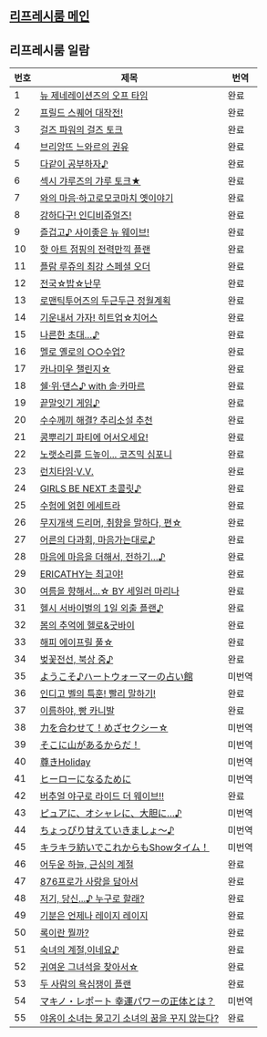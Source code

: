 ## [리프레시룸 메인](https://l4disk.github.io/refresh_room)

## 리프레시룸 일람
|번호|제목|번역|
|--|--|--|
|1|[뉴 제네레이션즈의 오프 타임](https://l4disk.github.io/refresh_room/detail/1/)|완료|
|2|[프릴드 스퀘어 대작전!](https://l4disk.github.io/refresh_room/detail/2/)|완료|
|3|[걸즈 파워의 걸즈 토크](https://l4disk.github.io/refresh_room/detail/3/)|완료|
|4|[브리앙뜨 느와르의 권유](https://l4disk.github.io/refresh_room/detail/4/)|완료|
|5|[다같이 공부하자♪](https://l4disk.github.io/refresh_room/detail/5/)|완료|
|6|[섹시 갸루즈의 갸루 토크★](https://l4disk.github.io/refresh_room/detail/6/)|완료|
|7|[와의 마음·하고로모코마치 옛이야기](https://l4disk.github.io/refresh_room/detail/7/)|완료|
|8|[강하다구! 인디비쥬얼즈!](https://l4disk.github.io/refresh_room/detail/8/)|완료|
|9|[즐겁고♪ 사이좋은 뉴 웨이브!](https://l4disk.github.io/refresh_room/detail/9/)|완료|
|10|[핫 아트 점핑의 전력만끽 플랜](https://l4disk.github.io/refresh_room/detail/10/)|완료|
|11|[플람 루쥬의 최강 스페셜 오더](https://l4disk.github.io/refresh_room/detail/11)|완료|
|12|[전국☆밥☆난무](https://l4disk.github.io/refresh_room/detail/12/)|완료|
|13|[로맨틱투어즈의 두근두근 정월계획](https://l4disk.github.io/refresh_room/detail/13/)|완료|
|14|[기운내서 가자! 히트업☆치어스](https://l4disk.github.io/refresh_room/detail/14/)|완료|
|15|[나른한 초대…♪](https://l4disk.github.io/refresh_room/detail/15/)|완료|
|16|[멜로 옐로의 ○○수업?](https://l4disk.github.io/refresh_room/detail/16/)|완료|
|17|[카나미우 챌린지☆](https://l4disk.github.io/refresh_room/detail/17/)|완료|
|18|[쉘·위·댄스♪ with 솔·카마르](https://l4disk.github.io/refresh_room/detail/18/)|완료|
|19|[끝말잇기 게임♪](https://l4disk.github.io/refresh_room/detail/19/)|완료|
|20|[수수께끼 해결? 추리소설 추천](https://l4disk.github.io/refresh_room/detail/20/)|완료|
|21|[콩뿌리기 파티에 어서오세요!](https://l4disk.github.io/refresh_room/detail/21/)|완료|
|22|[노랫소리를 드높이... 코즈믹 심포니](https://l4disk.github.io/refresh_room/detail/22/)|완료|
|23|[런치타임·V.V.](https://l4disk.github.io/refresh_room/detail/23/)|완료|
|24|[GIRLS BE NEXT 초콜릿♪](https://l4disk.github.io/refresh_room/detail/24/)|완료|
|25|[수험에 얽힌 에세트라](https://l4disk.github.io/refresh_room/detail/25/)|완료|
|26|[무지개색 드리머, 취향을 말하다, 편☆](https://l4disk.github.io/refresh_room/detail/26/)|완료|
|27|[어른의 다과회, 마음가는대로♪](https://l4disk.github.io/refresh_room/detail/27/)|완료|
|28|[마음에 마음을 더해서, 전하기…♪](https://l4disk.github.io/refresh_room/detail/28/)|완료|
|29|[ERICATHY는 최고야!](https://l4disk.github.io/refresh_room/detail/29/)|완료|
|30|[여름을 향해서...☆ BY 세일러 마리나](https://l4disk.github.io/refresh_room/detail/30/)|완료|
|31|[헬시 서바이벌의 1일 외출 플랜♪](https://l4disk.github.io/refresh_room/detail/31/)|완료|
|32|[봄의 추억에 헬로&굿바이](https://l4disk.github.io/refresh_room/detail/32/)|완료|
|33|[해피 에이프릴 풀☆](https://l4disk.github.io/refresh_room/detail/33/)|완료|
|34|[벚꽃전선, 북상 중♪](https://l4disk.github.io/refresh_room/detail/34/)|완료|
|35|[ようこそ♪ハートウォーマーの占い館](https://l4disk.github.io/refresh_room/detail/35/)|미번역|
|36|[인디고 벨의 특훈! 빨리 말하기!](https://l4disk.github.io/refresh_room/detail/36/)|완료|
|37|[이름하야, 빵 카니발](https://l4disk.github.io/refresh_room/detail/37/)|완료|
|38|[力を合わせて！めざセクシー☆](https://l4disk.github.io/refresh_room/detail/38/)|미번역|
|39|[そこに山があるからだ！](https://l4disk.github.io/refresh_room/detail/39/)|미번역|
|40|[尊きHoliday](https://l4disk.github.io/refresh_room/detail/40/)|미번역|
|41|[ヒーローになるために](https://l4disk.github.io/refresh_room/detail/41/)|미번역|
|42|[버추얼 야구로 라이드 더 웨이브!!](https://l4disk.github.io/refresh_room/detail/42/)|완료|
|43|[ピュアに、オシャレに、大胆に…♪](https://l4disk.github.io/refresh_room/detail/43/)|미번역|
|44|[ちょっぴり甘えていきましょ～♪](https://l4disk.github.io/refresh_room/detail/44/)|미번역|
|45|[キラキラ紡いでこれからもShowタイム！](https://l4disk.github.io/refresh_room/detail/45/)|미번역|
|46|[어두운 하늘, 근심의 계절](https://l4disk.github.io/refresh_room/detail/46/)|완료|
|47|[876프로가 사랑을 담아서](https://l4disk.github.io/refresh_room/detail/47/)|완료|
|48|[저기, 당신...♪ 누구로 할래?](https://l4disk.github.io/refresh_room/detail/48/)|완료|
|49|[기분은 언제나 레이지 레이지](https://l4disk.github.io/refresh_room/detail/49/)|완료|
|50|[록이란 뭘까?](https://l4disk.github.io/refresh_room/detail/50/)|완료|
|51|[숙녀의 계절,이네요♪](https://l4disk.github.io/refresh_room/detail/51/)|완료|
|52|[귀여운 그녀석을 찾아서☆](https://l4disk.github.io/refresh_room/detail/52/)|완료|
|53|[두 사람의 욕심쟁이 플랜](https://l4disk.github.io/refresh_room/detail/53/)|완료|
|54|[マキノ・レポート 幸運パワーの正体とは？](https://l4disk.github.io/refresh_room/detail/54/)|미번역|
|55|[야옹이 소녀는 물고기 소녀의 꿈을 꾸지 않는다?](https://l4disk.github.io/refresh_room/detail/55/)|완료|